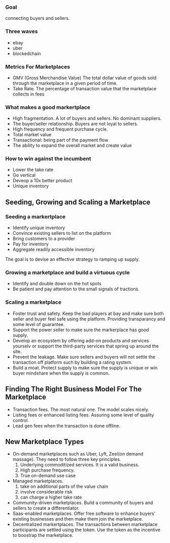 ### Goal
connecting buyers and sellers.

### Three waves
* ebay
* uber
* blockedchain

### Metrics For Marketplaces
* GMV (Gross Merchandise Value) The total dollar value of goods sold through the marketplace in a given period of time.
* Take Rate. The percentage of transaction value that the marketplace collects in fees

### What makes a good markertplace
* High fragmentation. A lot of buyers and sellers. No dominant suppliers.
* The buyer/seller relationship. Buyers are not loyal to sellers.
* High frequency and frequent purchase cycle. 
* Total market value
* Transactional: being part of the payment flow
* The ability to expand the overall market and create value


### How to win against the incumbent
* Lower the take rate
* Go vertical
* Deveop a 10x better product
* Unique inventory

## Seeding, Growing and Scaling a Marketplace

### Seeding a markertplace
* Identify unique inventory
* Convince existing sellers to list on the platform
* Bring customers to a provider
* Pay for inventory
* Aggregate readily accessible inventory

The goal is to devise an effective strategy to ramping up supply.

### Growing a marketplace and build a virtuous cycle
* Identify and double down on the hot spots
* Be patient and pay attention to the small signals of tractions.

### Scaling a marketplace
* Foster trust and safety. Keep the bad players at bay and make sure both seller and buyer feel safe using the platform. Providing transparancy and some level of guarantee.
* Support the power seller to make sure the markerplace has good supply.
* Develop an ecosystem by offering add-on products and services yourselv or support the third-party services that spring up around the site.
* Prevent the leakage. Make sure sellers and buyers will not settle the transaction off platform such by building a rating system. 
* Build a moat. Protect supply to make sure the supply is unique or win buyer mindshare when the supply is common. 

## Finding The Right Business Model For The Marketplace
* Transaction fees. The most natural one. The model scales nicely. 
* Listing fees or enhanced listing fees. Assuring some level of quality control.
* Lead gen fees when the transaction is done offline.

## New Marketplace Types
* On-demand marketplaces such as Uber, Lyft, Zeel(on demand massage). They need to follow three key principles. 
  1. Underlying commoditized services. It is a valid business.
  2. High purchase frequency.
  3. True on-demand use case
* Managed marketplaces. 
  1. take on additional parts of the value chain
  2. involve considerable risk
  3. can charge a higher take rate
* Community-driven marketplaces. Build a community of buyers and sellers to create a differentiator.
* Saas-enabled marketplaces. Offer free software to enhance buyers' existing businesses and then make them join the marketplace.
* Decentralized markertplaces. The transactions between marketplace participants are settled using the token. Use the token as the incentive to boostrap the marketplace. 



